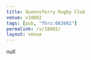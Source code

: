 ```yaml
---
title: Queensferry Rugby Club
venue: v18082
tags: [pub, "fhrs:662682"]
permalink: /v/18082/
layout: venue
---
```

null